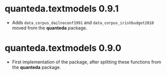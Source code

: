 # quanteda.textmodels 0.9.1

* Adds `data_corpus_dailnoconf1991` and `data_corpus_irishbudget2010` moved from the **quanteda** package.


# quanteda.textmodels 0.9.0

* First implementation of the package, after splitting these functions from the **quanteda** package.

